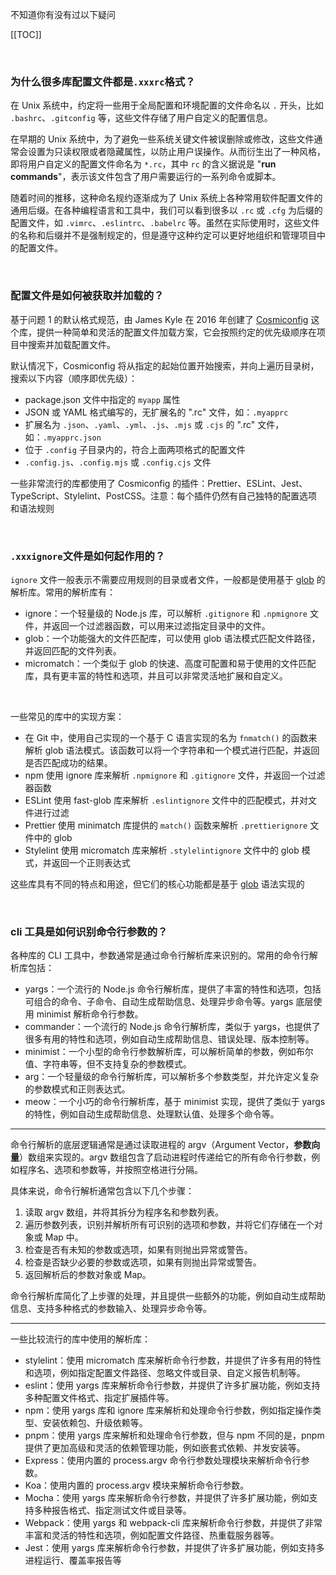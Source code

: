 不知道你有没有过以下疑问

[[TOC]]

<br/>

### 为什么很多库配置文件都是`.xxxrc`格式？

在 Unix 系统中，约定将一些用于全局配置和环境配置的文件命名以 `.` 开头，比如 `.bashrc`、`.gitconfig` 等，这些文件存储了用户自定义的配置信息。

在早期的 Unix 系统中，为了避免一些系统关键文件被误删除或修改，这些文件通常会设置为只读权限或者隐藏属性，以防止用户误操作。从而衍生出了一种风格，即将用户自定义的配置文件命名为 `*.rc`，其中 `rc` 的含义据说是 "**run commands**"，表示该文件包含了用户需要运行的一系列命令或脚本。

随着时间的推移，这种命名规约逐渐成为了 Unix 系统上各种常用软件配置文件的通用后缀。在各种编程语言和工具中，我们可以看到很多以 `.rc` 或 `.cfg` 为后缀的配置文件，如 `.vimrc`、`.eslintrc`、`.babelrc` 等。虽然在实际使用时，这些文件的名称和后缀并不是强制规定的，但是遵守这种约定可以更好地组织和管理项目中的配置文件。

<br/>

### 配置文件是如何被获取并加载的？

基于问题 1 的默认格式规范，由 James Kyle 在 2016 年创建了 [Cosmiconfig](/pkgs/cosmiconfig) 这个库，提供一种简单和灵活的配置文件加载方案，它会按照约定的优先级顺序在项目中搜索并加载配置文件。

默认情况下，Cosmiconfig 将从指定的起始位置开始搜索，并向上遍历目录树，搜索以下内容（顺序即优先级）：

- package.json 文件中指定的 `myapp` 属性
- JSON 或 YAML 格式编写的，无扩展名的 ".rc" 文件，如：`.myapprc`
- 扩展名为 `.json`、`.yaml`、`.yml`、`.js`、`.mjs` 或 `.cjs` 的 ".rc" 文件，如：`.myapprc.json`
- 位于 `.config` 子目录内的，符合上面两项格式的配置文件
- `.config.js`、`.config.mjs` 或 `.config.cjs` 文件

一些非常流行的库都使用了 Cosmiconfig 的插件：Prettier、ESLint、Jest、TypeScript、Stylelint、PostCSS。注意：每个插件仍然有自己独特的配置选项和语法规则

<br/>

### `.xxxignore`文件是如何起作用的？

`ignore` 文件一般表示不需要应用规则的目录或者文件，一般都是使用基于 [glob](/integration/text-format) 的解析库。常用的解析库有：

- ignore：一个轻量级的 Node.js 库，可以解析 `.gitignore` 和 `.npmignore` 文件，并返回一个过滤器函数，可以用来过滤指定目录中的文件。
- glob：一个功能强大的文件匹配库，可以使用 glob 语法模式匹配文件路径，并返回匹配的文件列表。
- micromatch：一个类似于 glob 的快速、高度可配置和易于使用的文件匹配库，具有更丰富的特性和选项，并且可以非常灵活地扩展和自定义。

<br/>

一些常见的库中的实现方案：

- 在 Git 中，使用自己实现的一个基于 C 语言实现的名为 `fnmatch()` 的函数来解析 glob 语法模式。该函数可以将一个字符串和一个模式进行匹配，并返回是否匹配成功的结果。
- npm 使用 ignore 库来解析 `.npmignore` 和 `.gitignore` 文件，并返回一个过滤器函数
- ESLint 使用 fast-glob 库来解析 `.eslintignore` 文件中的匹配模式，并对文件进行过滤
- Prettier 使用 minimatch 库提供的 `match()` 函数来解析 `.prettierignore` 文件中的 glob
- Stylelint 使用 micromatch 库来解析 `.stylelintignore` 文件中的 glob 模式，并返回一个正则表达式

这些库具有不同的特点和用途，但它们的核心功能都是基于 [glob](/integration/text-format) 语法实现的

<br/>

### cli 工具是如何识别命令行参数的？

各种库的 CLI 工具中，参数通常是通过命令行解析库来识别的。常用的命令行解析库包括：

- yargs：一个流行的 Node.js 命令行解析库，提供了丰富的特性和选项，包括可组合的命令、子命令、自动生成帮助信息、处理异步命令等。yargs 底层使用 minimist 解析命令行参数。
- commander：一个流行的 Node.js 命令行解析库，类似于 yargs，也提供了很多有用的特性和选项，例如自动生成帮助信息、错误处理、版本控制等。
- minimist：一个小型的命令行参数解析库，可以解析简单的参数，例如布尔值、字符串等，但不支持复杂的参数模式。
- arg：一个轻量级的命令行解析库，可以解析多个参数类型，并允许定义复杂的参数模式和正则表达式。
- meow：一个小巧的命令行解析库，基于 minimist 实现，提供了类似于 yargs 的特性，例如自动生成帮助信息、处理默认值、处理多个命令等。

---

命令行解析的底层逻辑通常是通过读取进程的 argv（Argument Vector，**参数向量**）数组来实现的。argv 数组包含了启动进程时传递给它的所有命令行参数，例如程序名、选项和参数等，并按照空格进行分隔。

具体来说，命令行解析通常包含以下几个步骤：

1. 读取 argv 数组，并将其拆分为程序名和参数列表。
2. 遍历参数列表，识别并解析所有可识别的选项和参数，并将它们存储在一个对象或 Map 中。
3. 检查是否有未知的参数或选项，如果有则抛出异常或警告。
4. 检查是否缺少必要的参数或选项，如果有则抛出异常或警告。
5. 返回解析后的参数对象或 Map。

命令行解析库简化了上步骤的处理，并且提供一些额外的功能，例如自动生成帮助信息、支持多种格式的参数输入、处理异步命令等。

---

一些比较流行的库中使用的解析库：

- stylelint：使用 micromatch 库来解析命令行参数，并提供了许多有用的特性和选项，例如指定配置文件路径、忽略文件或目录、自定义报告机制等。
- eslint：使用 yargs 库来解析命令行参数，并提供了许多扩展功能，例如支持多种配置文件格式、指定扩展插件等。
- npm：使用 yargs 库和 ignore 库来解析和处理命令行参数，例如指定操作类型、安装依赖包、升级依赖等。
- pnpm：使用 yargs 库来解析和处理命令行参数，但与 npm 不同的是，pnpm 提供了更加高级和灵活的依赖管理功能，例如嵌套式依赖、并发安装等。
- Express：使用内置的 process.argv 命令行参数处理模块来解析命令行参数。
- Koa：使用内置的 process.argv 模块来解析命令行参数。
- Mocha：使用 yargs 库来解析命令行参数，并提供了许多扩展功能，例如支持多种报告格式、指定测试文件或目录等。
- Webpack：使用 yargs 和 webpack-cli 库来解析命令行参数，并提供了非常丰富和灵活的特性和选项，例如配置文件路径、热重载服务器等。
- Jest：使用 yargs 库来解析命令行参数，并提供了许多扩展功能，例如支持多进程运行、覆盖率报告等

<br/>
